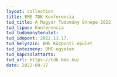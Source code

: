 ```yaml
---
layout: collection
title: BME TDK Konferencia
tud_title: A Magyar Tudomány Ünnepe 2022
tud_tipus: Konferencia
tud_tudomanyterulet: 
tud_idopont: 2022.11.17. 
tud_helyszin: BME Központi épület
tud_intezmeny: BME-egyetem
tud_kapcsolattarto: 
tud_url: https://tdk.bme.hu/
date: 2022-09-17
---
```

